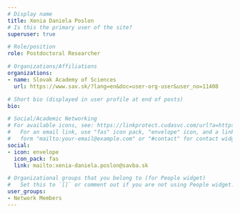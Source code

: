 ```yaml
---
# Display name
title: Xenia Daniela Poslon
# Is this the primary user of the site?
superuser: true

# Role/position
role: Postdoctoral Researcher

# Organizations/Affiliations
organizations:
- name: Slovak Academy of Sciences
  url: https://www.sav.sk/?lang=en&doc=user-org-user&user_no=11408

# Short bio (displayed in user profile at end of posts)
bio: 

# Social/Academic Networking
# For available icons, see: https://linkprotect.cudasvc.com/url?a=https%3a%2f%2fsourcethemes.com%2facademic%2fdocs%2fpage-builder%2f%23icons&c=E,1,03Q55I8O6D-V-MsaI5i3Th7UvGHpRVj6l4dANOBXiQaBRckWF-Uxi40d1B8mh5T88rS8FWL6R2UVO5-e4mDAmzVU5C2FJcU0kEkb6Qi2tyc,&typo=1
#   For an email link, use "fas" icon pack, "envelope" icon, and a link in the
#   form "mailto:your-email@example.com" or "#contact" for contact widget.
social:
- icon: envelope
  icon_pack: fas
  link: mailto:xenia-daniela.poslon@savba.sk

# Organizational groups that you belong to (for People widget)
#   Set this to `[]` or comment out if you are not using People widget.
user_groups:
- Network Members
---
```


